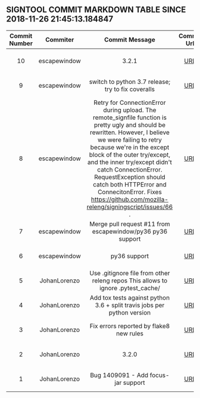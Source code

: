 ## SIGNTOOL COMMIT MARKDOWN TABLE SINCE 2018-11-26 21:45:13.184847

| Commit Number | Commiter | Commit Message | Commit Url | Date | 
|:---:|:----:|:----------------------------------:|:------:|:----:| 
|10|escapewindow|3.2.1|[URL](https://github.com/mozilla-releng/signtool/commit/62debcab19529af096cb7298c9557e8914cae589)|2018-08-27 17:17:03
|9|escapewindow|switch to python 3.7 release; try to fix coveralls|[URL](https://github.com/mozilla-releng/signtool/commit/85d4d8ff6c2ec91a4b3f7a00d754d30228b12ece)|2018-08-25 01:41:10
|8|escapewindow|Retry for ConnectionError during upload.  The remote_signfile function is pretty ugly and should be rewritten. However, I believe we were failing to retry because we're in the except block of the outer try/except, and the inner try/except didn't catch ConnectionError. RequestException should catch both HTTPError and ConnecitonError.  Fixes https://github.com/mozilla-releng/signingscript/issues/66 .|[URL](https://github.com/mozilla-releng/signtool/commit/18c2cf87aaea71208ece3fe575bd466b674b3981)|2018-08-25 00:50:23
|7|escapewindow|Merge pull request #11 from escapewindow/py36  py36 support|[URL](https://github.com/mozilla-releng/signtool/commit/8d9f095fbba19d11a22447c84cf99edd1f26f2fa)|2018-05-10 22:50:07
|6|escapewindow|py36 support|[URL](https://github.com/mozilla-releng/signtool/commit/d8db4153968d052a39793b302f85f9f02f3322a4)|2018-05-10 22:37:21
|5|JohanLorenzo|Use .gitignore file from other releng repos  This allows to ignore .pytest_cache/|[URL](https://github.com/mozilla-releng/signtool/commit/6960bc8bfa92ff7af467888591fd6fd7347716ff)|2018-04-27 16:22:15
|4|JohanLorenzo|Add tox tests against python 3.6 + split travis jobs per python version|[URL](https://github.com/mozilla-releng/signtool/commit/ad068f50e547931fd74f7149d184aafd41653d25)|2018-04-27 16:20:34
|3|JohanLorenzo|Fix errors reported by flake8 new rules|[URL](https://github.com/mozilla-releng/signtool/commit/6479506341029c2cdd9ba0f374d1d8ad7fffcbc1)|2018-04-27 16:17:27
|2|JohanLorenzo|3.2.0|[URL](https://github.com/mozilla-releng/signtool/commit/ab5cb83446d8eb3e5ccad7d69d336f0f238a78dc)|2018-04-24 12:31:29
|1|JohanLorenzo|Bug 1409091 - Add focus-jar support|[URL](https://github.com/mozilla-releng/signtool/commit/6398634cdb432e0cc1d43106aeb7d74a366409f1)|2018-04-24 10:24:14


